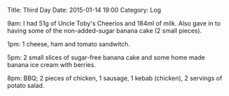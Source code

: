 Title: Third Day
Date: 2015-01-14 19:00
Category: Log

9am: I had 51g of Uncle Toby's Cheerios and 184ml of milk. Also gave in to having some of the non-added-sugar banana cake (2 small pieces).

1pm: 1 cheese, ham and tomato sandwitch.

5pm: 2 small slices of sugar-free banana cake and some home made banana ice cream with berries.

8pm: BBQ; 2 pieces of chicken, 1 sausage, 1 kebab (chicken), 2 servings of potato salad.
